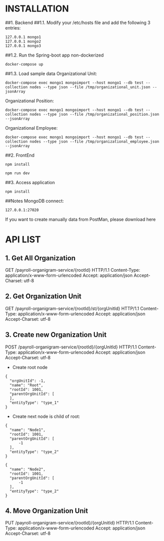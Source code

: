 # INSTALLATION
##1. Backend
##1.1. Modify your /etc/hosts file and add the following 3 entries:
```
127.0.0.1 mongo1
127.0.0.1 mongo2
127.0.0.1 mongo3
```

##1.2. Run the Spring-boot app non-dockerized
```
docker-compose up
```

##1.3. Load sample data
Organizational Unit:
```
docker-compose exec mongo1 mongoimport --host mongo1 --db test --collection nodes --type json --file /tmp/organizational_unit.json --jsonArray
```

Organizational Position:
```
docker-compose exec mongo1 mongoimport --host mongo1 --db test --collection nodes --type json --file /tmp/organizational_position.json --jsonArray
```

Organizational Employee:
```
docker-compose exec mongo1 mongoimport --host mongo1 --db test --collection nodes --type json --file /tmp/organizational_employee.json --jsonArray
```

##2. FrontEnd
```
npm install
```

```
npm run dev
```

##3. Access application
```
npm install
```

##Notes
MongoDB connect: 
```
127.0.0.1:27020
```
If you want to create manually data from PostMan, please download here

# API LIST
## 1. Get All Organization

GET /payroll-organigram-service/{rootId} HTTP/1.1
Content-Type: application/x-www-form-urlencoded
Accept: application/json
Accept-Charset: utf-8

## 2. Get Organization Unit

GET /payroll-organigram-service/{rootId}/st/{orgUnitId} HTTP/1.1
Content-Type: application/x-www-form-urlencoded
Accept: application/json
Accept-Charset: utf-8

## 3. Create new Organization Unit

POST /payroll-organigram-service/{rootId}/{orgUnitId} HTTP/1.1
Content-Type: application/x-www-form-urlencoded
Accept: application/json
Accept-Charset: utf-8


- Create root node
```
{
  "orgUnitId": -1,
  "name": "Root",
  "rootId": 1001,
  "parentOrgUnitId": [
  ],
  "entityType": "type_1"
}
```

- Create next node is child of root:
```
{
  "name": "Node1",
  "rootId": 1001,
  "parentOrgUnitId": [
      -1
  ],
  "entityType": "type_2"
}
```
```
{
  "name": "Node2",
  "rootId": 1001,
  "parentOrgUnitId": [
      -1
  ],
  "entityType": "type_2"
}
```

## 4. Move Organization Unit

PUT /payroll-organigram-service/{rootId}/{orgUnitId} HTTP/1.1
Content-Type: application/x-www-form-urlencoded
Accept: application/json
Accept-Charset: utf-8



